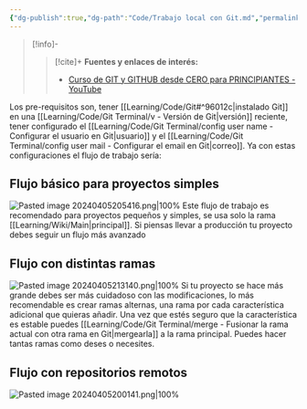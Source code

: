 ```yaml
---
{"dg-publish":true,"dg-path":"Code/Trabajo local con Git.md","permalink":"/code/trabajo-local-con-git/","created":"2024-04-04T14:27","updated":"2024-04-05T20:04"}
---
```



> [!info]-
>> [!cite]+ **Fuentes y enlaces de interés:**
>> - [Curso de GIT y GITHUB desde CERO para PRINCIPIANTES - YouTube](https://youtube.com/watch?v=3GymExBkKjE)

Los pre-requisitos son,  tener [[Learning/Code/Git#^96012c\|instalado Git]] en una [[Learning/Code/Git Terminal/v - Versión de Git\|versión]] reciente, tener configurado el [[Learning/Code/Git Terminal/config user name - Configurar el usuario en Git\|usuario]] y el [[Learning/Code/Git Terminal/config user mail - Configurar el email en Git\|correo]]. Ya con estas configuraciones el flujo de trabajo sería:

## Flujo básico para proyectos simples
![Pasted image 20240405205416.png|100%](/img/user/Engine/Attachments/Pasted%20image%2020240405205416.png)
Este flujo de trabajo es recomendado para proyectos pequeños y simples, se usa solo la rama [[Learning/Wiki/Main\|principal]]. Si piensas llevar a producción tu proyecto debes seguir un flujo más avanzado

## Flujo con distintas ramas
![Pasted image 20240405213140.png|100%](/img/user/Engine/Attachments/Pasted%20image%2020240405213140.png)
Si tu proyecto se hace más grande debes ser más cuidadoso con las modificaciones, lo más recomendable es crear ramas alternas, una rama por cada característica adicional que quieras añadir. Una vez que estés seguro que la característica es estable puedes [[Learning/Code/Git Terminal/merge - Fusionar la rama actual con otra rama en Git\|mergearla]] a la rama principal. Puedes hacer tantas ramas como deses o necesites. 

## Flujo con repositorios remotos
![Pasted image 20240405200141.png|100%](/img/user/Engine/Attachments/Pasted%20image%2020240405200141.png)
